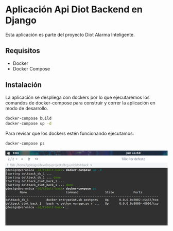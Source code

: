# Aplicación Api Diot Backend en Django

Esta aplicación es parte del proyecto Diot Alarma Inteligente.


## Requisitos
* Docker
* Docker Compose

## Instalación
La aplicación se despliega con dockers por lo que ejecutaremos los comandos de docker-compose para construir y correr la aplicación en modo de desarrollo.

```bat
docker-compose build
docker-compose up -d
```

Para revisar que los dockers estén funcionando ejecutamos:

```bat
docker-compose ps
```

![Diot Arduino](doitback.png)


